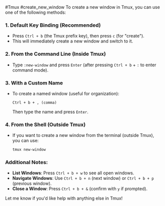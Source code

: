 #Tmux #create_new_window
To create a new window in Tmux, you can use one of the following methods:

### 1. **Default Key Binding (Recommended)**
   - Press `Ctrl + b` (the Tmux prefix key), then press `c` (for "create").
   - This will immediately create a new window and switch to it.

### 2. **From the Command Line (Inside Tmux)**
   - Type `:new-window` and press `Enter` (after pressing `Ctrl + b` + `:` to enter command mode).

### 3. **With a Custom Name**
   - To create a named window (useful for organization):
     ```
     Ctrl + b + , (comma)
     ```
     Then type the name and press `Enter`.

### 4. **From the Shell (Outside Tmux)**
   - If you want to create a new window from the terminal (outside Tmux), you can use:
     ```bash
     tmux new-window
     ```

### Additional Notes:
- **List Windows**: Press `Ctrl + b + w` to see all open windows.
- **Navigate Windows**: Use `Ctrl + b + n` (next window) or `Ctrl + b + p` (previous window).
- **Close a Window**: Press `Ctrl + b + &` (confirm with `y` if prompted).

Let me know if you'd like help with anything else in Tmux!